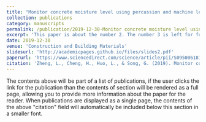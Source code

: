 ```yaml
---
title: "Monitor concrete moisture level using percussion and machine learning"
collection: publications
category: manuscripts
permalink: /publication/2019-12-30-Monitor concrete moisture level using percussion and machine learning
excerpt: 'This paper is about the number 2. The number 3 is left for future work.'
date: 2019-12-30
venue: 'Construction and Building Materials'
slidesurl: 'http://academicpages.github.io/files/slides2.pdf'
paperurl: 'https://www.sciencedirect.com/science/article/pii/S095006181932519X'
citation: 'Zheng, L., Cheng, H., Huo, L., & Song, G. (2019). Monitor concrete moisture level using percussion and machine learning. Construction and Building Materials, 229, 117077.'
---
```


The contents above will be part of a list of publications, if the user clicks the link for the publication than the contents of section will be rendered as a full page, allowing you to provide more information about the paper for the reader. When publications are displayed as a single page, the contents of the above "citation" field will automatically be included below this section in a smaller font.
